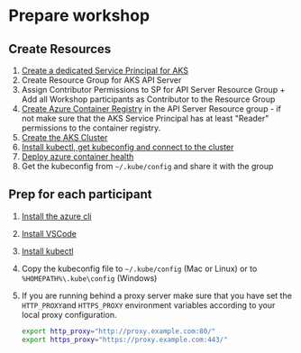 # Prepare workshop

## Create Resources

1. [Create a dedicated Service Principal for AKS](https://github.com/denniszielke/container_demos/blob/master/CreateServicePrincipal.md)
1. Create Resource Group for AKS API Server
1. Assign Contributor Permissions to SP for API Server Resource Group + Add all Workshop participants as Contributor to the Resource Group
1. [Create Azure Container Registry](https://docs.microsoft.com/en-us/azure/aks/tutorial-kubernetes-prepare-acr) in the API Server Resource group - if not make sure that the AKS Service Principal has at least "Reader" permissions to the container registry.
1. [Create the AKS Cluster](https://docs.microsoft.com/en-us/azure/aks/tutorial-kubernetes-deploy-cluster#create-kubernetes-cluster)
1. [Install kubectl, get kubeconfig and connect to the cluster](https://docs.microsoft.com/en-us/azure/aks/tutorial-kubernetes-deploy-cluster#create-kubernetes-cluster)
1. [Deploy azure container health](https://docs.microsoft.com/en-us/azure/monitoring/monitoring-container-health#enable-container-health-monitoring-for-a-new-cluster)
1. Get the kubeconfig from `~/.kube/config` and share it with the group

## Prep for each participant

1. [Install the azure cli](https://docs.microsoft.com/en-us/cli/azure/install-azure-cli?view=azure-cli-latest)
1. [Install VSCode](https://code.visualstudio.com/)
1. [Install kubectl](https://docs.microsoft.com/en-us/azure/aks/kubernetes-walkthrough#connect-to-the-cluster)
1. Copy the kubeconfig file to `~/.kube/config` (Mac or Linux) or to `%HOMEPATH%\.kube\config` (Windows)
1. If you are running behind a proxy server make sure that you have set the `HTTP_PROXY`and `HTTPS_PROXY` environment variables according to your local proxy configuration.

   ```bash
   export http_proxy="http://proxy.example.com:80/"
   export https_proxy="https://proxy.example.com:443/"
   ```
